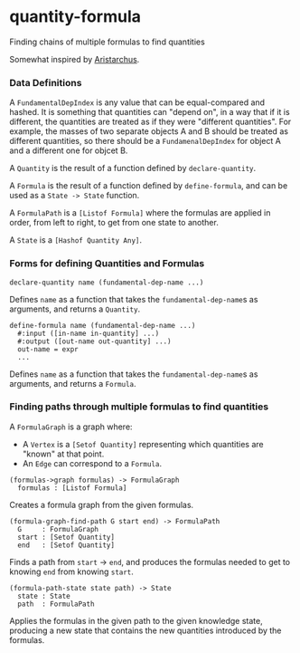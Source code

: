 # quantity-formula
Finding chains of multiple formulas to find quantities

Somewhat inspired by [Aristarchus](https://github.com/walkeri/Aristarchus).

### Data Definitions

A `FundamentalDepIndex` is any value that can be
equal-compared and hashed. It is something that
quantities can "depend on", in a way that if it is
different, the quantities are treated as if they were
"different quantities". For example, the masses of
two separate objects A and B should be treated as 
different quantities, so there should be a
`FundamenalDepIndex` for object A and a different one
for objcet B.

A `Quantity` is the result of a function defined by
`declare-quantity`.

A `Formula` is the result of a function defined by
`define-formula`, and can be used as a `State -> State`
function.

A `FormulaPath` is a `[Listof Formula]`
where the formulas are applied in order, from left to
right, to get from one state to another.

A `State` is a `[Hashof Quantity Any]`.

### Forms for defining Quantities and Formulas

```
declare-quantity name (fundamental-dep-name ...)
```
Defines `name` as a function that takes the
`fundamental-dep-name`s as arguments, and returns a
`Quantity`.

```
define-formula name (fundamental-dep-name ...)
  #:input ([in-name in-quantity] ...)
  #:output ([out-name out-quantity] ...)
  out-name = expr
  ...
```
Defines `name` as a function that takes the
`fundamental-dep-name`s as arguments, and returns
a `Formula`.

### Finding paths through multiple formulas to find quantities

A `FormulaGraph` is a graph where:
 - A `Vertex` is a `[Setof Quantity]` representing which
   quantities are "known" at that point.
 - An `Edge` can correspond to a `Formula`.

```
(formulas->graph formulas) -> FormulaGraph
  formulas : [Listof Formula]
```
Creates a formula graph from the given formulas.

```
(formula-graph-find-path G start end) -> FormulaPath
  G     : FormulaGraph
  start : [Setof Quantity]
  end   : [Setof Quantity]
```
Finds a path from `start` -> `end`, and produces the formulas
needed to get to knowing `end` from knowing `start`.

```
(formula-path-state state path) -> State
  state : State
  path  : FormulaPath
```
Applies the formulas in the given path to the given knowledge
state, producing a new state that contains the new quantities
introduced by the formulas.
